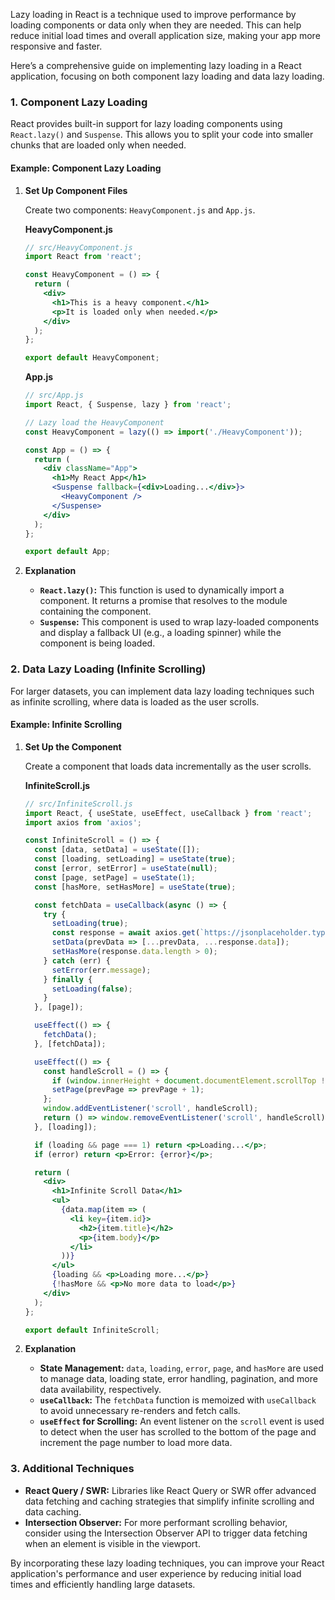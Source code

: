 Lazy loading in React is a technique used to improve performance by loading components or data only when they are needed. This can help reduce initial load times and overall application size, making your app more responsive and faster.

Here’s a comprehensive guide on implementing lazy loading in a React application, focusing on both component lazy loading and data lazy loading.

### 1. Component Lazy Loading

React provides built-in support for lazy loading components using `React.lazy()` and `Suspense`. This allows you to split your code into smaller chunks that are loaded only when needed.

#### **Example: Component Lazy Loading**

1. **Set Up Component Files**

   Create two components: `HeavyComponent.js` and `App.js`.

   **HeavyComponent.js**

   ```jsx
   // src/HeavyComponent.js
   import React from 'react';

   const HeavyComponent = () => {
     return (
       <div>
         <h1>This is a heavy component.</h1>
         <p>It is loaded only when needed.</p>
       </div>
     );
   };

   export default HeavyComponent;
   ```

   **App.js**

   ```jsx
   // src/App.js
   import React, { Suspense, lazy } from 'react';

   // Lazy load the HeavyComponent
   const HeavyComponent = lazy(() => import('./HeavyComponent'));

   const App = () => {
     return (
       <div className="App">
         <h1>My React App</h1>
         <Suspense fallback={<div>Loading...</div>}>
           <HeavyComponent />
         </Suspense>
       </div>
     );
   };

   export default App;
   ```

2. **Explanation**

   - **`React.lazy()`:** This function is used to dynamically import a component. It returns a promise that resolves to the module containing the component.
   - **`Suspense`:** This component is used to wrap lazy-loaded components and display a fallback UI (e.g., a loading spinner) while the component is being loaded.

### 2. Data Lazy Loading (Infinite Scrolling)

For larger datasets, you can implement data lazy loading techniques such as infinite scrolling, where data is loaded as the user scrolls.

#### **Example: Infinite Scrolling**

1. **Set Up the Component**

   Create a component that loads data incrementally as the user scrolls.

   **InfiniteScroll.js**

   ```jsx
   // src/InfiniteScroll.js
   import React, { useState, useEffect, useCallback } from 'react';
   import axios from 'axios';

   const InfiniteScroll = () => {
     const [data, setData] = useState([]);
     const [loading, setLoading] = useState(true);
     const [error, setError] = useState(null);
     const [page, setPage] = useState(1);
     const [hasMore, setHasMore] = useState(true);

     const fetchData = useCallback(async () => {
       try {
         setLoading(true);
         const response = await axios.get(`https://jsonplaceholder.typicode.com/posts?_page=${page}&_limit=10`);
         setData(prevData => [...prevData, ...response.data]);
         setHasMore(response.data.length > 0);
       } catch (err) {
         setError(err.message);
       } finally {
         setLoading(false);
       }
     }, [page]);

     useEffect(() => {
       fetchData();
     }, [fetchData]);

     useEffect(() => {
       const handleScroll = () => {
         if (window.innerHeight + document.documentElement.scrollTop !== document.documentElement.offsetHeight || loading) return;
         setPage(prevPage => prevPage + 1);
       };
       window.addEventListener('scroll', handleScroll);
       return () => window.removeEventListener('scroll', handleScroll);
     }, [loading]);

     if (loading && page === 1) return <p>Loading...</p>;
     if (error) return <p>Error: {error}</p>;

     return (
       <div>
         <h1>Infinite Scroll Data</h1>
         <ul>
           {data.map(item => (
             <li key={item.id}>
               <h2>{item.title}</h2>
               <p>{item.body}</p>
             </li>
           ))}
         </ul>
         {loading && <p>Loading more...</p>}
         {!hasMore && <p>No more data to load</p>}
       </div>
     );
   };

   export default InfiniteScroll;
   ```

2. **Explanation**

   - **State Management:** `data`, `loading`, `error`, `page`, and `hasMore` are used to manage data, loading state, error handling, pagination, and more data availability, respectively.
   - **`useCallback`:** The `fetchData` function is memoized with `useCallback` to avoid unnecessary re-renders and fetch calls.
   - **`useEffect` for Scrolling:** An event listener on the `scroll` event is used to detect when the user has scrolled to the bottom of the page and increment the page number to load more data.

### 3. Additional Techniques

- **React Query / SWR:** Libraries like React Query or SWR offer advanced data fetching and caching strategies that simplify infinite scrolling and data caching.
- **Intersection Observer:** For more performant scrolling behavior, consider using the Intersection Observer API to trigger data fetching when an element is visible in the viewport.

By incorporating these lazy loading techniques, you can improve your React application's performance and user experience by reducing initial load times and efficiently handling large datasets.